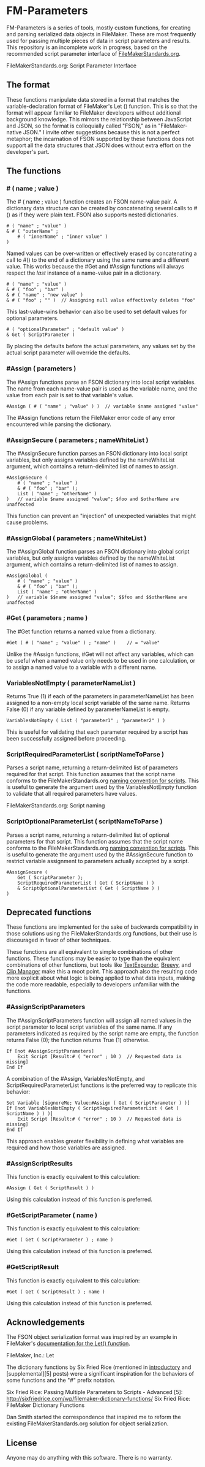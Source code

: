 # FM-Parameters

FM-Parameters is a series of tools, mostly custom functions, for creating and parsing serialized data objects in FileMaker. These are most frequently used for passing multiple pieces of data in script parameters and results. This repository is an incomplete work in progress, based on the recommended script parameter interface of [FileMakerStandards.org][1].

[1]: http://filemakerstandards.org/pages/viewpage.action?pageId=557462
	FileMakerStandards.org: Script Parameter Interface

## The format

These functions manipulate data stored in a format that matches the variable-declaration format of FileMaker's Let () function. This is so that the format will appear familiar to FileMaker developers without additional background knowledge. This mirrors the relationship between JavaScript and JSON, so the format is colloquially called "FSON," as in "FileMaker-native JSON." I invite other suggestions because this is not a perfect metaphor; the incarnation of FSON supported by these functions does not support all the data structures that JSON does without extra effort on the developer's part.

## The functions

### # ( name ; value )

The # ( name ; value ) function creates an FSON name-value pair. A dictionary data structure can be created by concatenating several calls to #() as if they were plain text. FSON also supports nested dictionaries.

	# ( "name" ; "value" )
	& # ( "outerName" ;
		# ( "innerName" ; "inner value" )
	)

Named values can be over-written or effectively erased by concatenating a call to #() to the end of a dictionary using the same name and a different value. This works because the #Get and #Assign functions will always respect the *last* instance of a name-value pair in a dictionary.

	# ( "name" ; "value" )
	& # ( "foo" ; "bar" )
	& # ( "name" ; "new value" )
	& # ( "foo" ; "" )	// Assigning null value effectively deletes "foo"

This last-value-wins behavior can also be used to set default values for optional parameters.

	# ( "optionalParameter" ; "default value" )
	& Get ( ScriptParameter )

By placing the defaults before the actual parameters, any values set by the actual script parameter will override the defaults.

### #Assign ( parameters )

The #Assign functions parse an FSON dictionary into local script variables. The name from each name-value pair is used as the variable name, and the value from each pair is set to that variable's value.

	#Assign ( # ( "name" ; "value" ) )	// variable $name assigned "value"

The #Assign functions return the FileMaker error code of any error encountered while parsing the dictionary.

### #AssignSecure ( parameters ; nameWhiteList )

The #AssignSecure function parses an FSON dictionary into local script variables, but only assigns variables defined by the nameWhiteList argument, which contains a return-delimited list of names to assign.

	#AssignSecure (
		# ( "name" ; "value" )
		& # ( "foo" ; "bar" );
		List ( "name" ; "otherName" )
	)	// variable $name assigned "value"; $foo and $otherName are unaffected

This function can prevent an "injection" of unexpected variables that might cause problems.

### #AssignGlobal ( parameters ; nameWhiteList )

The #AssignGlobal function parses an FSON dictionary into global script variables, but only assigns variables defined by the nameWhiteList argument, which contains a return-delimited list of names to assign.

	#AssignGlobal (
		# ( "name" ; "value" )
		& # ( "foo" ; "bar" );
		List ( "name" ; "otherName" )
	)	// variable $$name assigned "value"; $$foo and $$otherName are unaffected

### #Get ( parameters ; name )

The #Get function returns a named value from a dictionary.

	#Get ( # ( "name" ; "value" ) ; "name" )	// = "value"

Unlike the #Assign functions, #Get will not affect any variables, which can be useful when a named value only needs to be used in one calculation, or to assign a named value to a variable with a different name.

### VariablesNotEmpty ( parameterNameList )

Returns True (1) if each of the parameters in parameterNameList has been assigned to a non-empty local script variable of the same name. Returns False (0) if any variable defined by parameterNameList is empty.

	VariablesNotEmpty ( List ( "parameter1" ; "parameter2" ) )

This is useful for validating that each parameter required by a script has been successfully assigned before proceeding.

### ScriptRequiredParameterList ( scriptNameToParse )

Parses a script name, returning a return-delimited list of parameters required for that script. This function assumes that the script name conforms to the FileMakerStandards.org [naming convention for scripts][2]. This is useful to generate the argument used by the VariablesNotEmpty function to validate that all required parameters have values.

[2]: http://filemakerstandards.org/display/cs/Script+naming
	FileMakerStandards.org: Script naming

### ScriptOptionalParameterList ( scriptNameToParse )

Parses a script name, returning a return-delimited list of optional parameters for that script. This function assumes that the script name conforms to the FileMakerStandards.org [naming convention for scripts][2]. This is useful to generate the argument used by the #AssignSecure function to restrict variable assignment to parameters actually accepted by a script.

	#AssignSecure (
		Get ( ScriptParameter );
		ScriptRequiredParameterList ( Get ( ScriptName ) )
		& ScriptOptionalParameterList ( Get ( ScriptName ) )
	)

## Deprecated functions

These functions are implemented for the sake of backwards compatibility in those solutions using the FileMakerStandards.org functions, but their use is discouraged in favor of other techniques.

These functions are all equivalent to simple combinations of other functions. These functions may be easier to type than the equivalent combinations of other functions, but tools like [TextExpander][], [Breevy][], and [Clip Manager][] make this a moot point. This approach also the resulting code more explicit about what logic is being applied to what data inputs, making the code more readable, especially to developers unfamiliar with the functions.

[TextExpander]: http://smilesoftware.com/TextExpander/index.html
[Breevy]: http://www.16software.com/breevy/
[Clip Manager]: http://www.myfmbutler.com/index.lasso?p=422

### #AssignScriptParameters

The #AssignScriptParameters function will assign all named values in the script parameter to local script variables of the same name. If any parameters indicated as required by the script name are empty, the function returns False (0); the function returns True (1) otherwise.

	If [not #AssignScriptParameters]
		Exit Script [Result:# ( "error" ; 10 )	// Requested data is missing]
	End If

A combination of the #Assign, VariablesNotEmpty, and ScriptRequiredParameterList functions is the preferred way to replicate this behavior:

	Set Variable [$ignoreMe; Value:#Assign ( Get ( ScriptParameter ) )]
	If [not VariablesNotEmpty ( ScriptRequiredParameterList ( Get ( ScriptName ) ) )]
		Exit Script [Result:# ( "error" ; 10 )	// Requested data is missing]
	End If

This approach enables greater flexibility in defining what variables are required and how those variables are assigned.

### #AssignScriptResults

This function is exactly equivalent to this calculation:

	#Assign ( Get ( ScriptResult ) )

Using this calculation instead of this function is preferred.

### #GetScriptParameter ( name )

This function is exactly equivalent to this calculation:

	#Get ( Get ( ScriptParameter ) ; name )

Using this calculation instead of this function is preferred.

### #GetScriptResult

This function is exactly equivalent to this calculation:

	#Get ( Get ( ScriptResult ) ; name )

Using this calculation instead of this function is preferred.

## Acknowledgements

The FSON object serialization format was inspired by an example in FileMaker's [documentation for the Let() function][3].

[3]: http://www.filemaker.com/help/html/func_ref3.33.15.html
	FileMaker, Inc.: Let

The dictionary functions by Six Fried Rice (mentioned in [introductory][4] and [supplemental][5] posts) were a significant inspiration for the behaviors of some functions and the "#" prefix notation.

[4]: http://sixfriedrice.com/wp/passing-multiple-parameters-to-scripts-advanced/
	Six Fried Rice: Passing Multiple Parameters to Scripts - Advanced
[5]: http://sixfriedrice.com/wp/filemaker-dictionary-functions/
	Six Fried Rice: FileMaker Dictionary Functions

Dan Smith started the correspondence that inspired me to reform the existing FileMakerStandards.org solution for object serialization.

## License

Anyone may do anything with this software. There is no warranty.